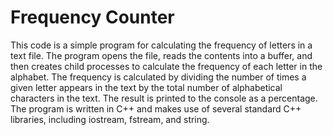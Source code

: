 # Frequency Counter
This code is a simple program for calculating the frequency of letters in a text file. The program opens the file, reads the contents into a buffer, and then creates child processes to calculate the frequency of each letter in the alphabet. The frequency is calculated by dividing the number of times a given letter appears in the text by the total number of alphabetical characters in the text. The result is printed to the console as a percentage. The program is written in C++ and makes use of several standard C++ libraries, including iostream, fstream, and string.